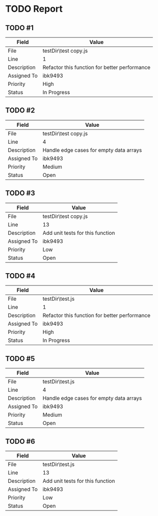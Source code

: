 # TODO Report

## TODO #1

| Field | Value |
|-------|-------|
| File | testDir\test copy.js |
| Line | 1 |
| Description | Refactor this function for better performance |
| Assigned To | ibk9493 |
| Priority | High |
| Status | In Progress |

## TODO #2

| Field | Value |
|-------|-------|
| File | testDir\test copy.js |
| Line | 4 |
| Description | Handle edge cases for empty data arrays |
| Assigned To | ibk9493 |
| Priority | Medium |
| Status | Open |

## TODO #3

| Field | Value |
|-------|-------|
| File | testDir\test copy.js |
| Line | 13 |
| Description | Add unit tests for this function |
| Assigned To | ibk9493 |
| Priority | Low |
| Status | Open |

## TODO #4

| Field | Value |
|-------|-------|
| File | testDir\test.js |
| Line | 1 |
| Description | Refactor this function for better performance |
| Assigned To | ibk9493 |
| Priority | High |
| Status | In Progress |

## TODO #5

| Field | Value |
|-------|-------|
| File | testDir\test.js |
| Line | 4 |
| Description | Handle edge cases for empty data arrays |
| Assigned To | ibk9493 |
| Priority | Medium |
| Status | Open |

## TODO #6

| Field | Value |
|-------|-------|
| File | testDir\test.js |
| Line | 13 |
| Description | Add unit tests for this function |
| Assigned To | ibk9493 |
| Priority | Low |
| Status | Open |

